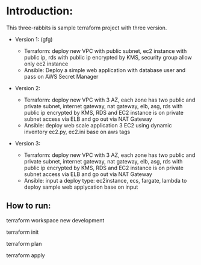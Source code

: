 # Introduction:
  This three-rabbits is sample terraform project with three version.
  + Version 1: (gfg)
    - Terraform: deploy new VPC with public subnet, ec2 instance with public ip, rds with public ip encrypted by KMS, security group allow only ec2 instance
    - Ansible: Deploy a simple web application with database user and pass on AWS Secret Manager
    
  + Version 2: 
    - Terraform: deploy new VPC with 3 AZ, each zone has two public and private subnet, internet gateway, nat gateway, elb, asg,  rds with public ip encrypted by KMS, 
    RDS and EC2 instance is on private subnet access via ELB and go out via NAT Gateway
    - Ansible: deploy web scale application 3 EC2 using dynamic inventory ec2.py, ec2.ini base on aws tags

  + Version 3: 
    - Terraform: deploy new VPC with 3 AZ, each zone has two public and private subnet, internet gateway, nat gateway, elb, asg,  rds with public ip encrypted by KMS, 
    RDS and EC2 instance is on private subnet access via ELB and go out via NAT Gateway
    - Ansible: input a deploy type: ec2instance, ecs, fargate, lambda to deploy sample web applycation base on input

  ## How to run: 
  terraform workspace new development
  
  terraform init
  
  terraform plan
  
  terraform apply
  




